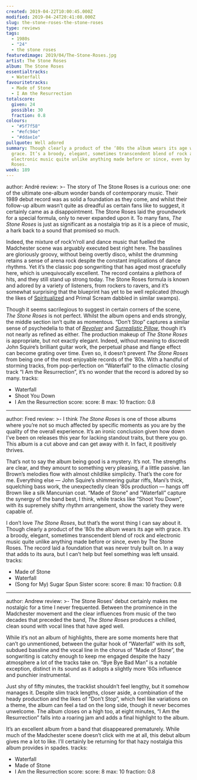 ```yaml
---
created: 2019-04-22T10:00:45.000Z
modified: 2019-04-24T20:41:08.000Z
slug: the-stone-roses-the-stone-roses
type: reviews
tags:
  - 1980s
  - "24"
  - the stone roses
featuredimage: 2019/04/The-Stone-Roses.jpg
artist: The Stone Roses
album: The Stone Roses
essentialtracks:
  - Waterfall
favouritetracks:
  - Made of Stone
  - I Am the Resurrection
totalscore:
  given: 24
  possible: 30
  fraction: 0.8
colours:
  - "#5f7f58"
  - "#efc94e"
  - "#ddae1e"
pullquote: Well adored
summary: Though clearly a product of the ‘80s the album wears its age with
  grace. It’s a broody, elegant, sometimes transcendent blend of rock and
  electronic music quite unlike anything made before or since, even by The Stone
  Roses.
week: 189
---
```

author: André
review: >-
  The story of The Stone Roses is a curious one: one of the ultimate one-album
  wonder bands of contemporary music. Their 1989 debut record was as solid a
  foundation as they come, and whilst their follow-up album wasn’t quite as
  dreadful as certain fans like to suggest, it certainly came as a
  disappointment. The Stone Roses laid the groundwork for a special formula,
  only to never expanded upon it. To many fans, *The Stone Roses* is just as
  significant as a nostalgia trip as it is a piece of music, a hark back to a
  sound that promised so much.

  Indeed, the mixture of rock’n’roll and dance music that fuelled the Madchester scene was arguably executed best right here. The basslines are gloriously groovy, without being overtly disco, whilst the drumming retains a sense of arena rock despite the constant implications of dance rhythms. Yet it’s the classic pop songwriting that has aged most gracefully here, which is unequivocally excellent. The record contains a plethora of hits, and they still stand up strong today. The Stone Roses formula is known and adored by a variety of listeners, from rockers to ravers, and it’s somewhat surprising that the blueprint has yet to be well replicated (though the likes of [Spiritualized](<https://audioxide.com/reviews/spiritualized-ladies-and-gentleman-we-are-floating-in-space/>) and Primal Scream dabbled in similar swamps).

  Though it seems sacrilegious to suggest in certain corners of the scene, *The Stone Roses* is not perfect. Whilst the album opens and ends strongly, the middle section isn’t quite as momentous. “Don’t Stop” captures a similar sense of psychedelia to that of [*Revolver*](<https://audioxide.com/reviews/the-beatles-revolver/>) and [*Surrealistic Pillow*](<https://audioxide.com/reviews/jefferson-airplane-surrealistic-pillow/>), though it’s not nearly as refined as either. The production makeup of *The Stone Roses* is appropriate, but not exactly elegant. Indeed, without meaning to discredit John Squire’s brilliant guitar work, the perpetual phase and flange effect can become grating over time. Even so, it doesn’t prevent *The Stone Roses* from being one of the most enjoyable records of the ’80s. With a handful of storming tracks, from pop-perfection on “Waterfall” to the climactic closing track “I Am the Resurrection”, it’s no wonder that the record is adored by so many.
tracks:
  - Waterfall
  - ­­Shoot You Down
  - ­­I Am the Resurrection
score:
  score: 8
  max: 10
  fraction: 0.8
---
author: Fred
review: >-
  I think *The Stone Roses* is one of those albums where you’re not so much
  affected by specific moments as you are by the quality of the overall
  experience. It’s an ironic conclusion given how down I’ve been on releases
  this year for lacking standout traits, but there you go. This album is a cut
  above and can get away with it. In fact, it positively thrives.

  That’s not to say the album being good is a mystery. It’s not. The strengths are clear, and they amount to something very pleasing, if a little passive. Ian Brown’s melodies flow with almost childlike simplicity. That’s the core for me. Everything else — John Squire’s shimmering guitar riffs, Mani’s thick, squelching bass work, the unexpectedly clean ‘80s production — hangs off Brown like a silk Mancunian coat. “Made of Stone” and “Waterfall” capture the synergy of the band best, I think, while tracks like “Shoot You Down”, with its supremely shifty rhythm arrangement, show the variety they were capable of.

  I don’t love *The Stone Roses*, but that’s the worst thing I can say about it. Though clearly a product of the ‘80s the album wears its age with grace. It’s a broody, elegant, sometimes transcendent blend of rock and electronic music quite unlike anything made before or since, even by The Stone Roses. The record laid a foundation that was never truly built on. In a way that adds to its aura, but I can’t help but feel something was left unsaid.
tracks:
  - Made of Stone
  - ­­Waterfall
  - ­­(Song for My) Sugar Spun Sister
score:
  score: 8
  max: 10
  fraction: 0.8
---
author: Andrew
review: >-
  The Stone Roses’ debut certainly makes me nostalgic for a time I never
  frequented. Between the prominence in the Madchester movement and the clear
  influences from music of the two decades that preceded the band, *The Stone
  Roses* produces a chilled, clean sound with vocal lines that have aged well.

  While it’s not an album of highlights, there are some moments here that can’t go unmentioned, between the guitar hook of “Waterfall” with its soft, subdued bassline and the vocal line in the chorus of “Made of Stone”, the songwriting is catchy enough to keep me engaged despite the hazy atmosphere a lot of the tracks take on. “Bye Bye Bad Man” is a notable exception, distinct in its sound as it adopts a slightly more ’60s influence and punchier instrumental.

  Just shy of fifty minutes, the tracklist shouldn’t feel lengthy, but it somehow manages it. Despite slim track lengths, closer aside, a combination of the heady production and the likes of “Don’t Stop”, which feel like variations on a theme, the album can feel a tad on the long side, though it never becomes unwelcome. The album closes on a high too, at eight minutes, “I Am the Resurrection” falls into a roaring jam and adds a final highlight to the album.

  It’s an excellent album from a band that disappeared prematurely. While much of the Madchester scene doesn’t click with me at all, this debut album gives me a lot to like. I’ll certainly be returning for that hazy nostalgia this album provides in spades.
tracks:
  - Waterfall
  - ­­Made of Stone
  - ­­I Am the Resurrection
score:
  score: 8
  max: 10
  fraction: 0.8
